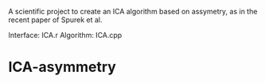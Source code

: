 A scientific project to create an ICA algorithm based on assymetry, as in the recent paper of Spurek et al.

Interface: ICA.r
Algorithm: ICA.cpp
# ICA-asymmetry
